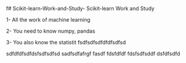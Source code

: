 f# Scikit-learn-Work-and-Study-
Scikit-learn Work and Study 

1- All the work of machine learning

2- You need to know numpy, pandas
        
3- You also know the statistit                   fsdfsdfsdfdfdfsdfsd             
            
sdfdfdfsdfdsfsdfsdfsd
 sadfsdfafrgf
fasdf   fdsfdfdf
fdsfsdfsddf
              dsfdfsdfd
